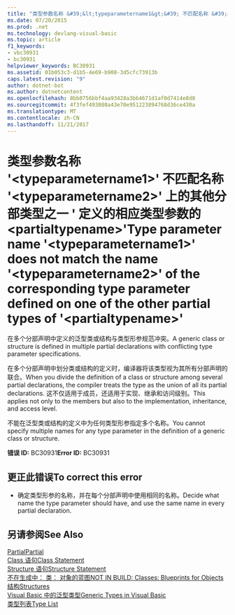 ```yaml
---
title: "类型参数名称 &#39;&lt;typeparametername1&gt;&#39; 不匹配名称 &#39;&lt;typeparametername2&gt;&#39; 上的其他分部类型之一 &#39; 定义的相应类型参数的&lt;partialtypename&gt;&#39;"
ms.date: 07/20/2015
ms.prod: .net
ms.technology: devlang-visual-basic
ms.topic: article
f1_keywords:
- vbc30931
- bc30931
helpviewer_keywords: BC30931
ms.assetid: 01b053c3-d1b5-4e69-b908-3d5cfc73913b
caps.latest.revision: "9"
author: dotnet-bot
ms.author: dotnetcontent
ms.openlocfilehash: 8bb0756bbf4aa93428a3bb4671d1af0d7414e8d8
ms.sourcegitcommit: 4f3fef493080a43e70e951223894768d36ce430a
ms.translationtype: MT
ms.contentlocale: zh-CN
ms.lasthandoff: 11/21/2017
---
```

# <a name="type-parameter-name-39lttypeparametername1gt39-does-not-match-the-name-39lttypeparametername2gt39-of-the-corresponding-type-parameter-defined-on-one-of-the-other-partial-types-of-39ltpartialtypenamegt39"></a><span data-ttu-id="b4819-102">类型参数名称 &#39;&lt;typeparametername1&gt;&#39; 不匹配名称 &#39;&lt;typeparametername2&gt;&#39; 上的其他分部类型之一 &#39; 定义的相应类型参数的&lt;partialtypename&gt;&#39;</span><span class="sxs-lookup"><span data-stu-id="b4819-102">Type parameter name &#39;&lt;typeparametername1&gt;&#39; does not match the name &#39;&lt;typeparametername2&gt;&#39; of the corresponding type parameter defined on one of the other partial types of &#39;&lt;partialtypename&gt;&#39;</span></span>
<span data-ttu-id="b4819-103">在多个分部声明中定义的泛型类或结构与类型形参规范冲突。</span><span class="sxs-lookup"><span data-stu-id="b4819-103">A generic class or structure is defined in multiple partial declarations with conflicting type parameter specifications.</span></span>  
  
 <span data-ttu-id="b4819-104">在多个分部声明中划分类或结构的定义时，编译器将该类型视为其所有分部声明的联合。</span><span class="sxs-lookup"><span data-stu-id="b4819-104">When you divide the definition of a class or structure among several partial declarations, the compiler treats the type as the union of all its partial declarations.</span></span> <span data-ttu-id="b4819-105">这不仅适用于成员，还适用于实现、继承和访问级别。</span><span class="sxs-lookup"><span data-stu-id="b4819-105">This applies not only to the members but also to the implementation, inheritance, and access level.</span></span>  
  
 <span data-ttu-id="b4819-106">不能在泛型类或结构的定义中为任何类型形参指定多个名称。</span><span class="sxs-lookup"><span data-stu-id="b4819-106">You cannot specify multiple names for any type parameter in the definition of a generic class or structure.</span></span>  
  
 <span data-ttu-id="b4819-107">**错误 ID:** BC30931</span><span class="sxs-lookup"><span data-stu-id="b4819-107">**Error ID:** BC30931</span></span>  
  
## <a name="to-correct-this-error"></a><span data-ttu-id="b4819-108">更正此错误</span><span class="sxs-lookup"><span data-stu-id="b4819-108">To correct this error</span></span>  
  
-   <span data-ttu-id="b4819-109">确定类型形参的名称，并在每个分部声明中使用相同的名称。</span><span class="sxs-lookup"><span data-stu-id="b4819-109">Decide what name the type parameter should have, and use the same name in every partial declaration.</span></span>  
  
## <a name="see-also"></a><span data-ttu-id="b4819-110">另请参阅</span><span class="sxs-lookup"><span data-stu-id="b4819-110">See Also</span></span>  
 [<span data-ttu-id="b4819-111">Partial</span><span class="sxs-lookup"><span data-stu-id="b4819-111">Partial</span></span>](../../visual-basic/language-reference/modifiers/partial.md)  
 [<span data-ttu-id="b4819-112">Class 语句</span><span class="sxs-lookup"><span data-stu-id="b4819-112">Class Statement</span></span>](../../visual-basic/language-reference/statements/class-statement.md)  
 [<span data-ttu-id="b4819-113">Structure 语句</span><span class="sxs-lookup"><span data-stu-id="b4819-113">Structure Statement</span></span>](../../visual-basic/language-reference/statements/structure-statement.md)  
 [<span data-ttu-id="b4819-114">不在生成中： 类： 对象的蓝图</span><span class="sxs-lookup"><span data-stu-id="b4819-114">NOT IN BUILD: Classes: Blueprints for Objects</span></span>](http://msdn.microsoft.com/en-us/2c86373d-0333-4616-a7d8-4790c4e89f7b)  
 [<span data-ttu-id="b4819-115">结构</span><span class="sxs-lookup"><span data-stu-id="b4819-115">Structures</span></span>](../../visual-basic/programming-guide/language-features/data-types/structures.md)  
 [<span data-ttu-id="b4819-116">Visual Basic 中的泛型类型</span><span class="sxs-lookup"><span data-stu-id="b4819-116">Generic Types in Visual Basic</span></span>](../../visual-basic/programming-guide/language-features/data-types/generic-types.md)  
 [<span data-ttu-id="b4819-117">类型列表</span><span class="sxs-lookup"><span data-stu-id="b4819-117">Type List</span></span>](../../visual-basic/language-reference/statements/type-list.md)
